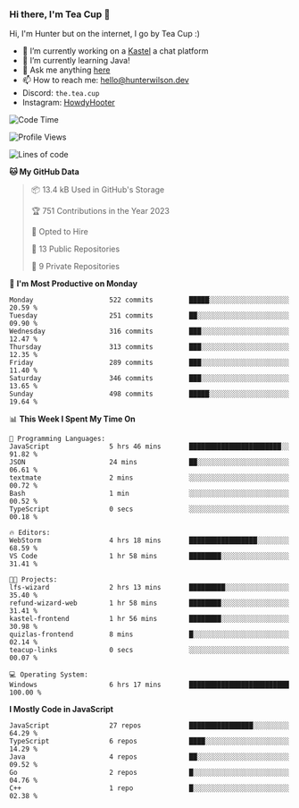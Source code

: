 ### Hi there, I'm Tea Cup 👋 

Hi, I'm Hunter but on the internet, I go by Tea Cup :)

- 🔭 I’m currently working on a [Kastel](https://github.com/KastelApp) a chat platform
- 🌱 I’m currently learning Java!
- 💬 Ask me anything [here](https://github.com/TheTeaCup/TheTeaCup/issues)
- 📫 How to reach me: [hello@hunterwilson.dev](mailto:hello@hunterwilson.dev)
- Discord: `the.tea.cup`
- Instagram: [HowdyHooter](https://instagram.com/HowdyHooter)

<!--START_SECTION:waka-->
![Code Time](http://img.shields.io/badge/Code%20Time-381%20hrs%2042%20mins-blue)

![Profile Views](http://img.shields.io/badge/Profile%20Views-5-blue)

![Lines of code](https://img.shields.io/badge/From%20Hello%20World%20I%27ve%20Written-899.5%20thousand%20lines%20of%20code-blue)

**🐱 My GitHub Data** 

> 📦 13.4 kB Used in GitHub's Storage 
 > 
> 🏆 751 Contributions in the Year 2023
 > 
> 💼 Opted to Hire
 > 
> 📜 13 Public Repositories 
 > 
> 🔑 9 Private Repositories 
 > 
📅 **I'm Most Productive on Monday** 

```text
Monday                   522 commits         █████░░░░░░░░░░░░░░░░░░░░   20.59 % 
Tuesday                  251 commits         ██░░░░░░░░░░░░░░░░░░░░░░░   09.90 % 
Wednesday                316 commits         ███░░░░░░░░░░░░░░░░░░░░░░   12.47 % 
Thursday                 313 commits         ███░░░░░░░░░░░░░░░░░░░░░░   12.35 % 
Friday                   289 commits         ███░░░░░░░░░░░░░░░░░░░░░░   11.40 % 
Saturday                 346 commits         ███░░░░░░░░░░░░░░░░░░░░░░   13.65 % 
Sunday                   498 commits         █████░░░░░░░░░░░░░░░░░░░░   19.64 % 
```


📊 **This Week I Spent My Time On** 

```text
💬 Programming Languages: 
JavaScript               5 hrs 46 mins       ███████████████████████░░   91.82 % 
JSON                     24 mins             ██░░░░░░░░░░░░░░░░░░░░░░░   06.61 % 
textmate                 2 mins              ░░░░░░░░░░░░░░░░░░░░░░░░░   00.72 % 
Bash                     1 min               ░░░░░░░░░░░░░░░░░░░░░░░░░   00.52 % 
TypeScript               0 secs              ░░░░░░░░░░░░░░░░░░░░░░░░░   00.18 % 

🔥 Editors: 
WebStorm                 4 hrs 18 mins       █████████████████░░░░░░░░   68.59 % 
VS Code                  1 hr 58 mins        ████████░░░░░░░░░░░░░░░░░   31.41 % 

🐱‍💻 Projects: 
lfs-wizard               2 hrs 13 mins       █████████░░░░░░░░░░░░░░░░   35.40 % 
refund-wizard-web        1 hr 58 mins        ████████░░░░░░░░░░░░░░░░░   31.41 % 
kastel-frontend          1 hr 56 mins        ████████░░░░░░░░░░░░░░░░░   30.98 % 
quizlas-frontend         8 mins              █░░░░░░░░░░░░░░░░░░░░░░░░   02.14 % 
teacup-links             0 secs              ░░░░░░░░░░░░░░░░░░░░░░░░░   00.07 % 

💻 Operating System: 
Windows                  6 hrs 17 mins       █████████████████████████   100.00 % 
```

**I Mostly Code in JavaScript** 

```text
JavaScript               27 repos            ████████████████░░░░░░░░░   64.29 % 
TypeScript               6 repos             ████░░░░░░░░░░░░░░░░░░░░░   14.29 % 
Java                     4 repos             ██░░░░░░░░░░░░░░░░░░░░░░░   09.52 % 
Go                       2 repos             █░░░░░░░░░░░░░░░░░░░░░░░░   04.76 % 
C++                      1 repo              █░░░░░░░░░░░░░░░░░░░░░░░░   02.38 % 
```




<!--END_SECTION:waka-->
